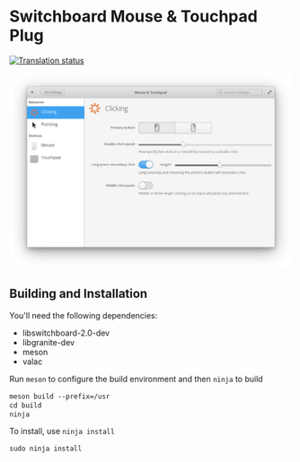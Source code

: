 # Switchboard Mouse & Touchpad Plug
[![Translation status](https://l10n.elementary.io/widgets/switchboard/-/switchboard-plug-mouse-touchpad/svg-badge.svg)](https://l10n.elementary.io/engage/switchboard/?utm_source=widget)

![screenshot](data/screenshot-clicking.png?raw=true)

## Building and Installation

You'll need the following dependencies:

* libswitchboard-2.0-dev
* libgranite-dev
* meson
* valac

Run `meson` to configure the build environment and then `ninja` to build

    meson build --prefix=/usr
    cd build
    ninja

To install, use `ninja install`

    sudo ninja install
